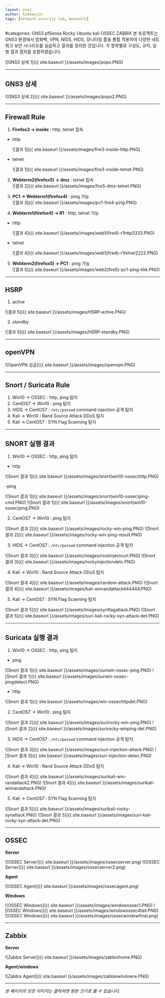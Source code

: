 ```yaml
---
layout: post
author: Kimseojin
tags: [network security lab, moonwalk]
---
```


#categories: GNS3 pfSense Rocky Ubuntu kali OSSEC ZABBIX
본 프로젝트는 GNS3 환경에서 방화벽, VPN, NIDS, HIDS, 모니터링 툴을 통합 적용하여 다양한 네트워크 보안 시나리오를 실습하고 결과를 정리한 것입니다. 각 항목별로 구성도, 규칙, 실행 결과 캡처를 포함하였습니다.

![GNS3 상세 1]({{ site.baseurl }}/assets/images/popo.PNG)

---

## GNS3 상세

![GNS3 상세 2]({{ site.baseurl }}/assets/images/popo2.PNG)

---

## Firewall Rule

1. **Firefox3 → inside** : http, telnet 접속  
- http

   ![결과 1]({{ site.baseurl }}/assets/images/fire3-inside-http.PNG)
  
- telnet
  
   ![결과 1]({{ site.baseurl }}/assets/images/fire3-inside-telnet.PNG)
  
2. **Webterm2(firefox5) → dmz** : telnet 접속  
   ![결과 2]({{ site.baseurl }}/assets/images/fire5-dmz-telnet.PNG)

3. **PC1 → Webterm1(firefox4)** : ping 가능  
   ![결과 3]({{ site.baseurl }}/assets/images/pc1-fire4-ping.PNG)

4. **Webterm1(firefox4) → R1** : http, telnet 가능  
- http

  ![결과 4]({{ site.baseurl }}/assets/images/web1(fire4)-r1http3333.PNG)
  
- telnet

  ![결과 4]({{ site.baseurl }}/assets/images/web1(fire4)-r1telnet2222.PNG)
  
5. **Webterm2(firefox5) → PC1** : ping 가능  
   ![결과 5]({{ site.baseurl }}/assets/images/web2(fire5)-pc1-ping-kkk.PNG)

---
## HSRP
1. active

![결과 5]({{ site.baseurl }}/assets/images/HSRP-active.PNG)

2. standby

![결과 5]({{ site.baseurl }}/assets/images/HSRP-standby.PNG)

---

## openVPN

![OpenVPN 성공]({{ site.baseurl }}/assets/images/openvpn.PNG)

---

## Snort / Suricata Rule

1. Win10 → OSSEC : http, ping 탐지  
2. CentOS7 → Win10 : ping 탐지  
3. HIDS → CentOS7 : `/etc/passwd` command injection 공격 탐지  
4. Kali → Win10 : Rand Source Attack DDoS 탐지  
5. Kali → CentOS7 : SYN Flag Scanning 탐지  

---

## SNORT 실행 결과

1. Win10 → OSSEC : http, ping 탐지  

- http

![Snort 결과 1]({{ site.baseurl }}/assets/images/snort(win10-ossec)http.PNG)

-ping

![Snort 결과 1]({{ site.baseurl }}/assets/images/snort(win10-ossec)ping-cmd.PNG)
![Snort 결과 1]({{ site.baseurl }}/assets/images/snort(win10-ossec)ping.PNG)

2. CentOS7 → Win10 : ping 탐지  

![Snort 결과 2]({{ site.baseurl }}/assets/images/rocky-win-ping.PNG)
![Snort 결과 2]({{ site.baseurl }}/assets/images/rocky-win-ping-result.PNG)

3. HIDS → CentOS7 : `/etc/passwd` command injection 공격 탐지

![Snort 결과 3]({{ site.baseurl }}/assets/images/rockinjectcurl.PNG)
![Snort 결과 3]({{ site.baseurl }}/assets/images/rockyinjectiondetc.PNG)

4. Kali → Win10 : Rand Source Attack DDoS 탐지

![Snort 결과 4]({{ site.baseurl }}/assets/images/random-attack.PNG)
![Snort 결과 4]({{ site.baseurl }}/assets/images/kali-winrandattack444444.PNG)

5. Kali → CentOS7 : SYN Flag Scanning 탐지

![Snort 결과 5]({{ site.baseurl }}/assets/images/synflagattack.PNG)
![Snort 결과 5]({{ site.baseurl }}/assets/images/suri-kali-rocky-syn-attack-det.PNG)

---

## Suricata 실행 결과

1. Win10 → OSSEC : http, ping 탐지  

- ping

![Snort 결과 1]({{ site.baseurl }}/assets/images/suriwin-ossec-ping.PNG)
![Snort 결과 1]({{ site.baseurl }}/assets/images/surwin-ossec-pingdetect.PNG)

- http

![Snort 결과 1]({{ site.baseurl }}/assets/images/win-ossechttpdet.PNG)

2. CentOS7 → Win10 : ping 탐지  

![Snort 결과 2]({{ site.baseurl }}/assets/images/surirocky-win-ping.PNG)
![Snort 결과 2]({{ site.baseurl }}/assets/images/surirocky-winping-det.PNG)

3. HIDS → CentOS7 : `/etc/passwd` command injection 공격 탐지

![Snort 결과 3]({{ site.baseurl }}/assets/images/suri-injection-attack.PNG)
![Snort 결과 3]({{ site.baseurl }}/assets/images/suri-injection-detec.PNG)

4. Kali → Win10 : Rand Source Attack DDoS 탐지

![Snort 결과 4]({{ site.baseurl }}/assets/images/surikali-win-randattack2.PNG)
![Snort 결과 4]({{ site.baseurl }}/assets/images/surikali-winrandattack.PNG)

5. Kali → CentOS7 : SYN Flag Scanning 탐지

![Snort 결과 5]({{ site.baseurl }}/assets/images/surikali-rocky-synattack.PNG)
![Snort 결과 5]({{ site.baseurl }}/assets/images/suri-kali-rocky-syn-attack-det.PNG)

---

## OSSEC
**Server**  

![OSSEC Server]({{ site.baseurl }}/assets/images/ossecserver.png)
![OSSEC Server]({{ site.baseurl }}/assets/images/ossecserver2.png)

**Agent**  

![OSSEC Agent]({{ site.baseurl }}/assets/images/ossecagent.png)

**Windows**  

![OSSEC Windows]({{ site.baseurl }}/assets/images/windowossec1.PNG)
![OSSEC Windows]({{ site.baseurl }}/assets/images/windowossec4tail.PNG)
![OSSEC Windows]({{ site.baseurl }}/assets/images/ossecwindowfinal.png)

---

## Zabbix
**Server**  

![Zabbix Server]({{ site.baseurl }}/assets/images/zabbixhome.PNG)

**Agent/windows**  

![Zabbix Agent]({{ site.baseurl }}/assets/images/zabbixwindowre.PNG)



---

*본 페이지의 모든 이미지는 클릭하면 원본 크기로 볼 수 있습니다.*
